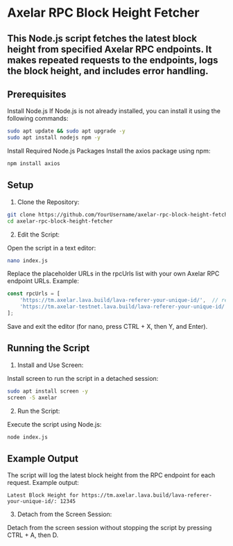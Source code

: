 # Axelar RPC Block Height Fetcher

## This Node.js script fetches the latest block height from specified Axelar RPC endpoints. It makes repeated requests to the endpoints, logs the block height, and includes error handling.


## Prerequisites
Install Node.js
If Node.js is not already installed, you can install it using the following commands:
```bash 
sudo apt update && sudo apt upgrade -y
sudo apt install nodejs npm -y
```
Install Required Node.js Packages
Install the axios package using npm:
```bash 
npm install axios
```
## Setup
1. Clone the Repository:
```bash 
git clone https://github.com/YourUsername/axelar-rpc-block-height-fetcher
cd axelar-rpc-block-height-fetcher
```
2. Edit the Script:

Open the script in a text editor:

```bash 
nano index.js
```
Replace the placeholder URLs in the rpcUrls list with your own Axelar RPC endpoint URLs. Example:
```javascript
const rpcUrls = [
    'https://tm.axelar.lava.build/lava-referer-your-unique-id/',  // replace with your main-net RPC
    'https://tm.axelar-testnet.lava.build/lava-referer-your-unique-id/',  // replace with your test-net RPC
];
```
Save and exit the editor (for nano, press CTRL + X, then Y, and Enter).

## Running the Script

1. Install and Use Screen:

Install screen to run the script in a detached session:
```bash 
sudo apt install screen -y
screen -S axelar
```
2. Run the Script:

Execute the script using Node.js:
```bash 
node index.js
```
## Example Output
The script will log the latest block height from the RPC endpoint for each request. Example output:

```plaintext
Latest Block Height for https://tm.axelar.lava.build/lava-referer-your-unique-id/: 12345
```
3. Detach from the Screen Session:

Detach from the screen session without stopping the script by pressing CTRL + A, then D.

